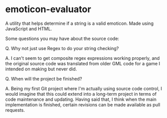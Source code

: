# emoticon-evaluator
A utility that helps determine if a string is a valid emoticon. Made using JavaScript and HTML.

Some questions you may have about the source code:

Q. Why not just use Regex to do your string checking?

A. I can't seem to get composite regex expressions working properly, and the original source code
   was translated from older GML code for a game I intended on making but never did.
   
Q. When will the project be finished?

A. Being my first Git project where I'm actually using source code control, I would imagine that
   this could extend into a long-term project in terms of code maintenance and updating.
   Having said that, I think when the main implementation is finished, certain revisions can
   be made available as pull requests.
